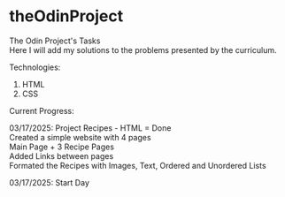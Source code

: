 # theOdinProject
The Odin Project's Tasks  
Here I will add my solutions to the problems presented by the curriculum.

Technologies:
1. HTML
2. CSS

Current Progress:  

03/17/2025: Project Recipes - HTML = Done  
Created a simple website with 4 pages  
Main Page + 3 Recipe Pages  
Added Links between pages  
Formated the Recipes with Images, Text, Ordered and Unordered Lists  

03/17/2025: Start Day